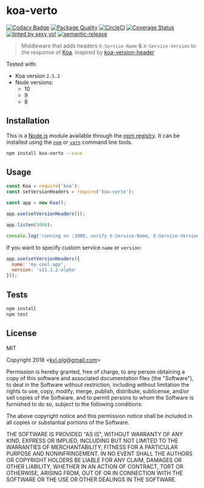 # koa-verto

[![Codacy Badge](https://api.codacy.com/project/badge/Grade/29f657a1d6484ec5bd4bb76f02fc73fc)](https://app.codacy.com/app/oleg-koval/koa-verto?utm_source=github.com&utm_medium=referral&utm_content=oleg-koval/koa-verto&utm_campaign=Badge_Grade_Dashboard)
[![Package Quality][pq-image]][pq-link]
[![CircleCI][ci-image]][ci-url]
[![Coverage Status][coveralls-image]][coveralls-url]
[![linted by sexy yo!][sexy-image]][sexy-url]
[![semantic-release][semantic-image]][semantic-url]

> Middleware that adds headers `X-Service-Name` & `X-Service-Version` to the response of [Koa][koalink]. Inspired by [koa-version-header][koa-version-header-link]

Tested with:
- Koa version `2.5.2`
- Node versions:
  - 10
  - 9
  - 8

## Installation

This is a [Node.js][nodejslink] module available through the
[npm registry][npmlink]. It can be installed using the
[`npm`](https://docs.npmjs.com/getting-started/installing-npm-packages-locally)
or
[`yarn`][yarnlink]
command line tools.

```sh
npm install koa-verto --save
```

## Usage

```javascript
const Koa = require('koa');
const setVersionHeaders = require('koa-verto');

const app = new Koa();

app.use(setVersionHeaders());

app.listen(3000);

console.log('running on :3000, verify X-Service-Name, X-Service-Version headers')
```

If you want to specify custom service `name` or `version`:

```javascript
app.use(setVersionHeaders({
  name: 'my-cool-app',
  version: 'v11.1.2-alpha'
}));
```


## Tests

```sh
npm install
npm test
```

## License

MIT

Copyright 2018 &lt;kvl.olg@gmail.com&gt;

Permission is hereby granted, free of charge, to any person obtaining a copy of this software and associated documentation files (the "Software"), to deal in the Software without restriction, including without limitation the rights to use, copy, modify, merge, publish, distribute, sublicense, and/or sell copies of the Software, and to permit persons to whom the Software is furnished to do so, subject to the following conditions:

The above copyright notice and this permission notice shall be included in all copies or substantial portions of the Software.

THE SOFTWARE IS PROVIDED "AS IS", WITHOUT WARRANTY OF ANY KIND, EXPRESS OR IMPLIED, INCLUDING BUT NOT LIMITED TO THE WARRANTIES OF MERCHANTABILITY, FITNESS FOR A PARTICULAR PURPOSE AND NONINFRINGEMENT. IN NO EVENT SHALL THE AUTHORS OR COPYRIGHT HOLDERS BE LIABLE FOR ANY CLAIM, DAMAGES OR OTHER LIABILITY, WHETHER IN AN ACTION OF CONTRACT, TORT OR OTHERWISE, ARISING FROM, OUT OF OR IN CONNECTION WITH THE SOFTWARE OR THE USE OR OTHER DEALINGS IN THE SOFTWARE.


[koalink]:https://github.com/koajs/koa
[nodejslink]:https://nodejs.org/
[npmlink]:https://www.npmjs.com/
[yarnlink]:https://yarnpkg.com/en/
[npm-icon]:https://nodei.co/npm/koa-verto.png?downloads=true
[npm-url]:https://npmjs.org/package/koa-verto
[ci-image]:https://github.com/oleg-koval/koa-verto/workflows/Continuous%20Integration/badge.svg?branch=master
[ci-url]:https://github.com/oleg-koval/koa-verto/actions
[sexy-image]:https://img.shields.io/badge/linted%20by-sexy%20yo!-brightgreen.svg
[sexy-url]:https://github.com/markelog/eslint-config-sexy
[semantic-image]:https://img.shields.io/badge/%20%20%F0%9F%93%A6%F0%9F%9A%80-semantic--release-e10079.svg
[semantic-url]:https://github.com/semantic-release/semantic-release
[koa-version-header-link]:https://github.com/bahmutov/koa-version-header
[pq-image]:http://npm.packagequality.com/shield/koa-verto.svg
[pq-link]:http://packagequality.com/#?package=koa-verto
[coveralls-image]:https://coveralls.io/repos/github/oleg-koval/koa-verto/badge.svg?branch=master
[coveralls-url]:https://coveralls.io/github/oleg-koval/koa-verto?branch=add-code-coverage
